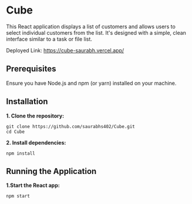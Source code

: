 # Cube

This React application displays a list of customers and allows users to select individual customers from the list. It's designed with a simple, clean interface similar to a task or file list.

Deployed Link: https://cube-saurabh.vercel.app/


## Prerequisites
Ensure you have Node.js and npm (or yarn) installed on your machine.

## Installation
**1. Clone the repository:**
```
git clone https://github.com/saurabhs402/Cube.git
cd Cube
```
**2. Install dependencies:**
```
npm install
```

## Running the Application
**1.Start the React app:**
```
npm start
```
